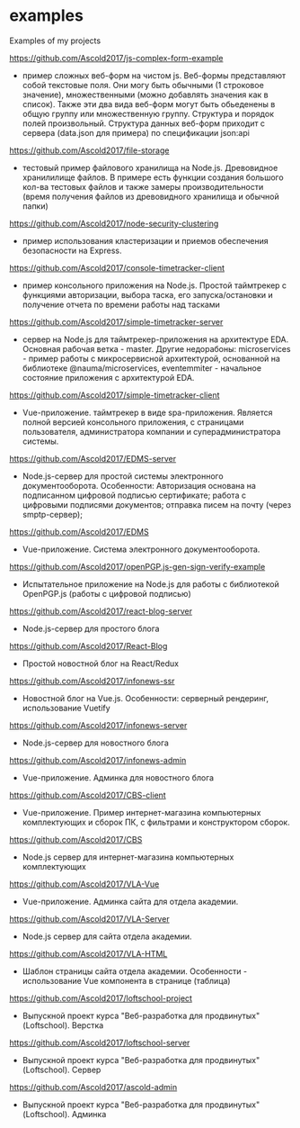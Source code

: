 # examples
Examples of my projects

https://github.com/Ascold2017/js-complex-form-example
- пример сложных веб-форм на чистом js. Веб-формы представляют собой текстовые поля. Они могу быть обычными (1 строковое значение), множественными (можно добавлять значения как в список). Также эти два вида веб-форм могут быть обьеденены в общую группу или множественную группу. Структура и порядок полей произвольный. Структура данных веб-форм приходит с сервера (data.json для примера) по спецификации json:api

https://github.com/Ascold2017/file-storage
- тестовый пример файлового хранилища на Node.js. Древовидное хранилилище файлов. В примере есть функции создания большого кол-ва тестовых файлов и также замеры производительности (время получения файлов из древовидного хранилища и обычной папки)

https://github.com/Ascold2017/node-security-clustering
- пример использования кластеризации и приемов обеспечения безопасности на Express.

https://github.com/Ascold2017/console-timetracker-client
- пример консольного приложения на Node.js. Простой таймтрекер с функциями авторизации, выбора таска, его запуска/остановки и получение отчета по времени работы над тасками

https://github.com/Ascold2017/simple-timetracker-server
- сервер на Node.js для таймтрекер-приложения на архитектуре EDA. Основная рабочая ветка - master. Другие недорабоны:
  microservices - пример работы с микросервисной архитектурой, основанной на библиотеке @nauma/microservices,
  eventemmiter - начальное состояние приложения с архитектурой EDA.
 
 https://github.com/Ascold2017/simple-timetracker-client
 - Vue-приложение. таймтрекер в виде spa-приложения. Является полной версией консольного приложения, с страницами пользователя, администратора компании и суперадминистратора системы.
 
 https://github.com/Ascold2017/EDMS-server
 - Node.js-сервер для простой системы электронного документооборота. Особенности:
 Авторизация основана на подписанном цифровой подписью сертификате;
 работа с цифровыми подписями документов;
 отправка писем на почту (через smptp-сервер);
 
 https://github.com/Ascold2017/EDMS
 - Vue-приложение. Система электронного документооборота.

https://github.com/Ascold2017/openPGP.js-gen-sign-verify-example
- Испытательное приложение на Node.js для работы с библиотекой OpenPGP.js (работы с цифровой подписью)

https://github.com/Ascold2017/react-blog-server
- Node.js-сервер для простого блога

https://github.com/Ascold2017/React-Blog
- Простой новостной блог на React/Redux

https://github.com/Ascold2017/infonews-ssr
- Новостной блог на Vue.js. Особенности: серверный рендеринг, использование Vuetify

https://github.com/Ascold2017/infonews-server
- Node.js-сервер для новостного блога

https://github.com/Ascold2017/infonews-admin
- Vue-приложение. Админка для новостного блога

https://github.com/Ascold2017/CBS-client
 - Vue-приложение. Пример интернет-магазина компьютерных комплектующих и сборок ПК, с фильтрами и конструктором сборок.

https://github.com/Ascold2017/CBS
- Node.js сервер для интернет-магазина компьютерных комплектующих

https://github.com/Ascold2017/VLA-Vue
- Vue-приложение. Админка сайта для отдела академии.

https://github.com/Ascold2017/VLA-Server
- Node.js сервер для сайта отдела академии.

https://github.com/Ascold2017/VLA-HTML
- Шаблон страницы сайта отдела академии. Особенности - использование Vue компонента в странице (таблица)

https://github.com/Ascold2017/loftschool-project
- Выпускной проект курса "Веб-разработка для продвинутых" (Loftschool). Верстка

https://github.com/Ascold2017/loftschool-server
- Выпускной проект курса "Веб-разработка для продвинутых" (Loftschool). Сервер

https://github.com/Ascold2017/ascold-admin
- Выпускной проект курса "Веб-разработка для продвинутых" (Loftschool). Админка
